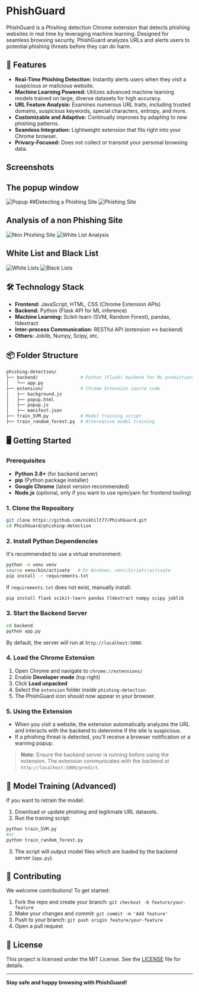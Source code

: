 

# PhishGuard

PhishGuard is a Phishing detection Chrome extension that detects phishing websites in real time by leveraging machine learning. Designed for seamless browsing security, PhishGuard analyzes URLs and alerts users to potential phishing threats before they can do harm.


## 🚀 Features

- **Real-Time Phishing Detection:** Instantly alerts users when they visit a suspicious or malicious website.
- **Machine Learning Powered:** Utilizes advanced machine learning models trained on large, diverse datasets for high accuracy.
- **URL Feature Analysis:** Examines numerous URL traits, including trusted domains, suspicious keywords, special characters, entropy, and more.
- **Customizable and Adaptive:** Continually improves by adapting to new phishing patterns.
- **Seamless Integration:** Lightweight extension that fits right into your Chrome browser.
- **Privacy-Focused:** Does not collect or transmit your personal browsing data.

## Screenshots

## The popup window
![Popup](Screenshots/PhishGuard-Popup.png)
##Detecting a Phishing Site
![Phishing Site](Screenshots/PhishGuard-Phishing-Site.png)
## Analysis of a non Phishing Site
![Non Phishing Site](Screenshots/PhishGuard-Not-Phishy-Site.png)
![White List Analysis](Screenshots/PhishGuard-WhiteLists-Analysis.png)
## White List and Black List
![White Lists](Screenshots/PhishGuard-WhiteLists.png)
![Black Lists](Screenshots/PhishGuard-BlackLists.png)

## 🛠️ Technology Stack

- **Frontend:** JavaScript, HTML, CSS (Chrome Extension APIs)
- **Backend:** Python (Flask API for ML inference)
- **Machine Learning:** Scikit-learn (SVM, Random Forest), pandas, tldextract
- **Inter-process Communication:** RESTful API (extension ↔ backend)
- **Others:** Joblib, Numpy, Scipy, etc.

## 📦 Folder Structure

```bash
phishing-detection/
├── backend/                # Python (Flask) backend for ML predictions
│   └── app.py
├── extension/              # Chrome Extension source code
│   ├── background.js
│   ├── popup.html
│   ├── popup.js
│   ├── manifest.json
├── train_SVM.py            # Model training script
├── train_random_forest.py  # Alternative model training
```

## 🖥️ Getting Started

### Prerequisites

- **Python 3.8+** (for backend server)
- **pip** (Python package installer)
- **Google Chrome** (latest version recommended)
- **Node.js** (optional, only if you want to use npm/yarn for frontend tooling)

### 1. Clone the Repository

```bash
git clone https://github.com/nikhilt77/PhishGuard.git
cd PhishGuard/phishing-detection
```

### 2. Install Python Dependencies

It's recommended to use a virtual environment:

```bash
python -m venv venv
source venv/bin/activate   # On Windows: venv\Scripts\activate
pip install -r requirements.txt
```

If `requirements.txt` does not exist, manually install:

```bash
pip install flask scikit-learn pandas tldextract numpy scipy joblib
```

### 3. Start the Backend Server

```bash
cd backend
python app.py
```

By default, the server will run at `http://localhost:5000`.

### 4. Load the Chrome Extension

1. Open Chrome and navigate to `chrome://extensions/`
2. Enable **Developer mode** (top right)
3. Click **Load unpacked**
4. Select the `extension` folder inside `phishing-detection`
5. The PhishGuard icon should now appear in your browser.

### 5. Using the Extension

- When you visit a website, the extension automatically analyzes the URL and interacts with the backend to determine if the site is suspicious.
- If a phishing threat is detected, you'll receive a browser notification or a warning popup.

> **Note:** Ensure the backend server is running before using the extension. The extension communicates with the backend at `http://localhost:5000/predict`.

## 🧪 Model Training (Advanced)

If you want to retrain the model:

1. Download or update phishing and legitimate URL datasets.
2. Run the training script:

```bash
python train_SVM.py
#or
python train_random_forest.py
```

3. The script will output model files which are loaded by the backend server (`app.py`).

## 🤝 Contributing

We welcome contributions! To get started:

1. Fork the repo and create your branch: `git checkout -b feature/your-feature`
2. Make your changes and commit: `git commit -m 'Add feature'`
3. Push to your branch: `git push origin feature/your-feature`
4. Open a pull request

## 📝 License

This project is licensed under the MIT License. See the [LICENSE](LICENSE) file for details.

---

**Stay safe and happy browsing with PhishGuard!**

```
